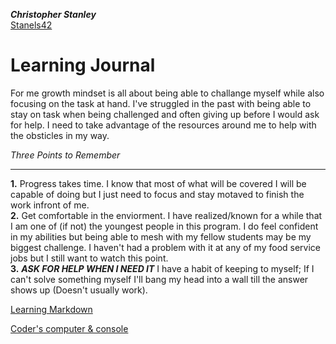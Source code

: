 __*Christopher Stanley*__  
[Stanels42](https://github.com/Stanels42)

# Learning Journal

For me growth mindset is all about being able to challange myself while also focusing on the task at hand. I've struggled in the past with being able to stay on task when being challenged and often giving up before I would ask for help. I need to take advantage of the resources around me to help with the obsticles in my way.  


*Three Points to Remember*  

______

**1.** Progress takes time. I know that most of what will be covered I will be capable of doing but I just need to focus and stay motaved to finish the work infront of me.  
**2.** Get comfortable in the enviorment. I have realized/known for a while that I am one of (if not) the youngest people in this program. I do feel confident in my abilities but being able to mesh with my fellow students may be my biggest challenge. I haven't had a problem with it at any of my food service jobs but I still want to watch this point.  
**3.** ***ASK FOR HELP WHEN I NEED IT*** I have a habit of keeping to myself; If I can't solve something myself I'll bang my head into a wall till the answer shows up (Doesn't usually work).


[Learning Markdown](https://stanels42.github.io/learningjournal/learning-markdown)

[Coder's computer & console](https://stanels42.github.io/learningjournal/coders-computer)

